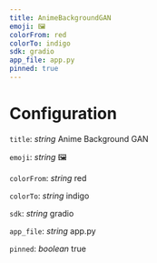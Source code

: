```yaml
---
title: AnimeBackgroundGAN
emoji: 🖼
colorFrom: red
colorTo: indigo
sdk: gradio
app_file: app.py
pinned: true
---
```


# Configuration

`title`: _string_
Anime Background GAN

`emoji`: _string_
🖼

`colorFrom`: _string_
red

`colorTo`: _string_
indigo

`sdk`: _string_
gradio

`app_file`: _string_
app.py

`pinned`: _boolean_
true